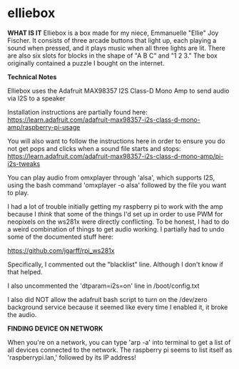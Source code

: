 # elliebox

**WHAT IS IT**
Elliebox is a box made for my niece, Emmanuelle "Ellie" Joy Fischer. It consists of three arcade buttons that light up, each playing a sound when pressed, and it plays music when all three lights are lit. There are also six slots for blocks in the shape of "A B C" and "1 2 3." The box originally contained a puzzle I bought on the internet.


**Technical Notes**

Elliebox uses the Adafruit MAX98357 I2S Class-D Mono Amp to send audio via I2S to a speaker

Installation instructions are partially found here:
https://learn.adafruit.com/adafruit-max98357-i2s-class-d-mono-amp/raspberry-pi-usage

You will also want to follow the instructions here in order to ensure you do not get pops and clicks when a sound file starts and stops:
https://learn.adafruit.com/adafruit-max98357-i2s-class-d-mono-amp/pi-i2s-tweaks

You can play audio from omxplayer through 'alsa', which supports I2S, using the bash command 'omxplayer -o alsa' followed by the file you want to play.

I had a lot of trouble initially getting my raspberry pi to work with the amp because I *think* that some of the things I'd set up in order to use PWM for neopixels on the ws281x were directly conflicting. To be honest, I had to do a weird combination of things to get audio working. I partially had to undo some of the documented stuff here:

https://github.com/jgarff/rpi_ws281x

Specifically, I commented out the "blacklist" line. Although I don't know if that helped.

I also uncommented the 'dtparam=i2s=on' line in /boot/config.txt

I also did NOT allow the adafruit bash script to turn on the /dev/zero background service because it seemed like every time I enabled it, it broke the audio.


**FINDING DEVICE ON NETWORK**

When you're on a network, you can type 'arp -a' into terminal to get a list of all devices connected to the network. The raspberry pi seems to list itself as 'raspberrypi.lan,' followed by its IP address!

